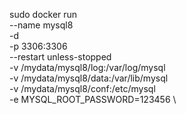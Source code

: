 sudo docker run \
--name mysql8 \
-d \
-p 3306:3306 \
--restart unless-stopped \
-v /mydata/mysql8/log:/var/log/mysql \
-v /mydata/mysql8/data:/var/lib/mysql \
-v /mydata/mysql8/conf:/etc/mysql \
-e MYSQL_ROOT_PASSWORD=123456 \
